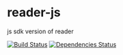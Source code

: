 # reader-js
js sdk version of reader

[![Build Status](https://travis-ci.org/gorillab/reader-js.svg?branch=master)](https://travis-ci.org/gorillab/reader-js)
[![Dependencies Status](https://david-dm.org/gorillab/reader-js.svg)](https://github.com/gorillab/reader-js)